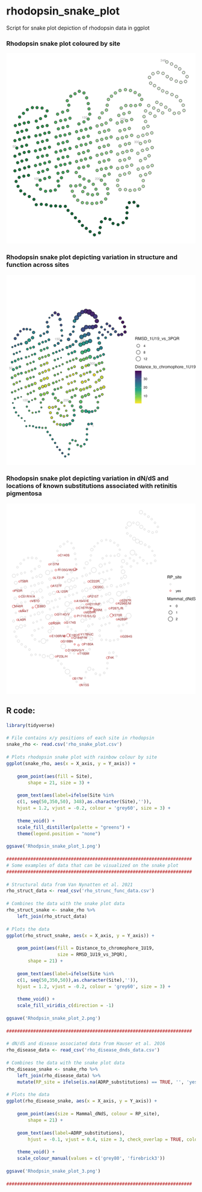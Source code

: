 # rhodopsin_snake_plot

Script for snake plot depiction of rhodopsin data in ggplot

### Rhodopsin snake plot coloured by site
![Rhodopsin snake plot coloured by site](https://github.com/alexvannynatten/rhodopsin_snake_plot/blob/4acc12b8091c1a71e0870fa4faebc929526dd1b8/Rhodpsin_snake_plot_1.png)

### Rhodopsin snake plot depicting variation in structure and function across sites
![Rhodopsin snake plot depicting variation in structure and function across sites](https://github.com/alexvannynatten/rhodopsin_snake_plot/blob/4acc12b8091c1a71e0870fa4faebc929526dd1b8/Rhodpsin_snake_plot_2.png)

### Rhodopsin snake plot depicting variation in dN/dS and locations of known substitutions associated with retinitis pigmentosa
![Rhodopsin snake plot depicting variation in dN/dS and locations of known substitutions associated with retinitis pigmentosa](https://github.com/alexvannynatten/rhodopsin_snake_plot/blob/4acc12b8091c1a71e0870fa4faebc929526dd1b8/Rhodpsin_snake_plot_3.png)

## R code:

```r
library(tidyverse)

# File contains x/y positions of each site in rhodopsin
snake_rho <- read.csv('rho_snake_plot.csv')

# Plots rhodopsin snake plot with rainbow colour by site
ggplot(snake_rho, aes(x = X_axis, y = Y_axis)) + 

	geom_point(aes(fill = Site), 
		shape = 21, size = 3) + 

	geom_text(aes(label=ifelse(Site %in% 
	c(1, seq(50,350,50), 348),as.character(Site),'')),
	hjust = 1.2, vjust = -0.2, colour = 'grey60', size = 3) + 

	theme_void() + 
	scale_fill_distiller(palette = "greens") + 
	theme(legend.position = "none")

ggsave('Rhodpsin_snake_plot_1.png')

#####################################################################
# Some examples of data that can be visualized on the snake plot
#####################################################################

# Structural data from Van Nynatten et al. 2021
rho_struct_data <- read_csv('rho_strunc_func_data.csv')

# Combines the data with the snake plot data
rho_struct_snake <- snake_rho %>% 
	left_join(rho_struct_data)

# Plots the data
ggplot(rho_struct_snake, aes(x = X_axis, y = Y_axis)) + 

	geom_point(aes(fill = Distance_to_chromophore_1U19,
				   size = RMSD_1U19_vs_3PQR), 
		shape = 21) + 

	geom_text(aes(label=ifelse(Site %in% 
	c(1, seq(50,350,50)),as.character(Site),'')),
	hjust = 1.2, vjust = -0.2, colour = 'grey60', size = 3) + 

	theme_void() + 
	scale_fill_viridis_c(direction = -1)

ggsave('Rhodpsin_snake_plot_2.png')

#####################################################################

# dN/dS and disease associated data from Hauser et al. 2016
rho_disease_data <- read_csv('rho_disease_dnds_data.csv')

# Combines the data with the snake plot data
rho_disease_snake <- snake_rho %>% 
	left_join(rho_disease_data) %>%
	mutate(RP_site = ifelse(is.na(ADRP_substitutions) == TRUE, '', 'yes'))

# Plots the data
ggplot(rho_disease_snake, aes(x = X_axis, y = Y_axis)) + 

	geom_point(aes(size = Mammal_dNdS, colour = RP_site), 
		shape = 21) + 

	geom_text(aes(label=ADRP_substitutions),
		hjust = -0.1, vjust = 0.4, size = 3, check_overlap = TRUE, colour = 'firebrick4') + 

	theme_void() + 
	scale_colour_manual(values = c('grey80', 'firebrick3'))

ggsave('Rhodpsin_snake_plot_3.png')

#####################################################################
